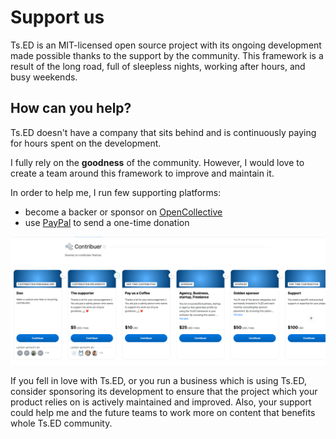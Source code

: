 # Support us

Ts.ED is an MIT-licensed open source project with its ongoing development made possible thanks to the support by the community.
This framework is a result of the long road, full of sleepless nights, working after hours, and busy weekends.

## How can you help?

Ts.ED doesn't have a company that sits behind and  is continuously paying for hours spent on the development.

 I fully rely on the **goodness** <BxIcon name="bx bxs-heart" /> of the community.
 However, I would love to create a team around this framework to improve and maintain it.   
 
In order to help me, I run few supporting platforms:

- become a backer or sponsor on [OpenCollective](https://opencollective.com/tsed)
- use [PayPal](https://paypal.me/romainlenzotti) to send a one-time donation

<a href="https://opencollective.com/tsed" target="_blank"><img src="/screens/opencollective-tiers.png" alt="OpenCollective Tiers" /></a>

<SupportOptions />

If you fell in love with Ts.ED, or you run a business which is using Ts.ED, consider sponsoring its development 
to ensure that the project which your product relies on is actively maintained and improved. 
Also, your support could help me and the future teams to work more on content that benefits whole Ts.ED community.
